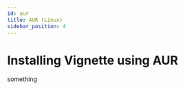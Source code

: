 ```yaml
---
id: aur
title: AUR (Linux)
sidebar_position: 4
---
```


# Installing Vignette using AUR

something

<link rel="stylesheet" href="/styles/disableNavigation.css" />
